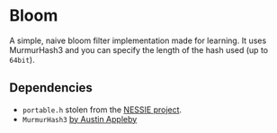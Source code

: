 # Bloom
A simple, naive bloom filter implementation made for learning. It uses MurmurHash3 and you can specify the length of the hash used (up to `64bit`).

## Dependencies
* `portable.h` stolen from the [NESSIE project](https://www.cosic.esat.kuleuven.be/nessie/testvectors/test/portable.h).
* `MurmurHash3` [by Austin Appleby](https://sites.google.com/site/murmurhash/)
